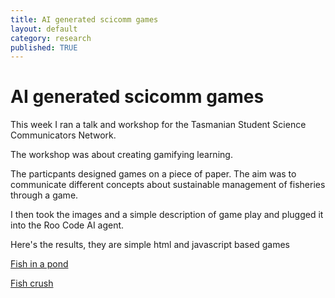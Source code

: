 ```yaml
---
title: AI generated scicomm games
layout: default
category: research
published: TRUE
---
```


# AI generated scicomm games

This week I ran a talk and workshop for the Tasmanian Student Science Communicators Network.

The workshop was about creating gamifying learning. 

The particpants designed games on a piece of paper. The aim was to communicate different concepts about sustainable management of fisheries through a game.

I then took the images and a simple description of game play and plugged it into the Roo Code AI agent. 

Here's the results, they are simple html and javascript based games

[Fish in a pond](https://www.seascapemodels.org/data/tassie-scicomm-games/fish-in-a-pond/)

[Fish crush](https://www.seascapemodels.org/data/tassie-scicomm-games/fish-crush/)
